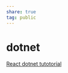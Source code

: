 ```yaml
---  
share: true  
tag: public  
---  
```

# dotnet  
  
[React dotnet tutotorial](./React-dotnet-tutotorial.md)  
